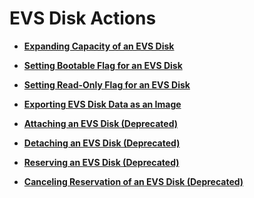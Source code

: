 # EVS Disk Actions<a name="evs_04_2082"></a>

-   **[Expanding Capacity of an EVS Disk](expanding-capacity-of-an-evs-disk-cinder-v2.md)**  

-   **[Setting Bootable Flag for an EVS Disk](setting-bootable-flag-for-an-evs-disk-cinder-v2.md)**  

-   **[Setting Read-Only Flag for an EVS Disk](setting-read-only-flag-for-an-evs-disk-cinder-v2.md)**  

-   **[Exporting EVS Disk Data as an Image](exporting-evs-disk-data-as-an-image-cinder-v2.md)**  

-   **[Attaching an EVS Disk \(Deprecated\)](attaching-an-evs-disk-(deprecated).md)**  

-   **[Detaching an EVS Disk \(Deprecated\)](detaching-an-evs-disk-(deprecated).md)**  

-   **[Reserving an EVS Disk \(Deprecated\)](reserving-an-evs-disk-(deprecated)-cinder-v2.md)**  

-   **[Canceling Reservation of an EVS Disk \(Deprecated\)](canceling-reservation-of-an-evs-disk-(deprecated)-cinder-v2.md)**  



